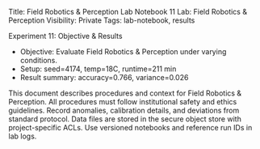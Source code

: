 Title: Field Robotics & Perception Lab Notebook 11
Lab: Field Robotics & Perception
Visibility: Private
Tags: lab-notebook, results

Experiment 11: Objective & Results
- Objective: Evaluate Field Robotics & Perception under varying conditions.
- Setup: seed=4174, temp=18C, runtime=211 min
- Result summary: accuracy=0.766, variance=0.026

This document describes procedures and context for Field Robotics & Perception.
All procedures must follow institutional safety and ethics guidelines.
Record anomalies, calibration details, and deviations from standard protocol.
Data files are stored in the secure object store with project-specific ACLs.
Use versioned notebooks and reference run IDs in lab logs.
